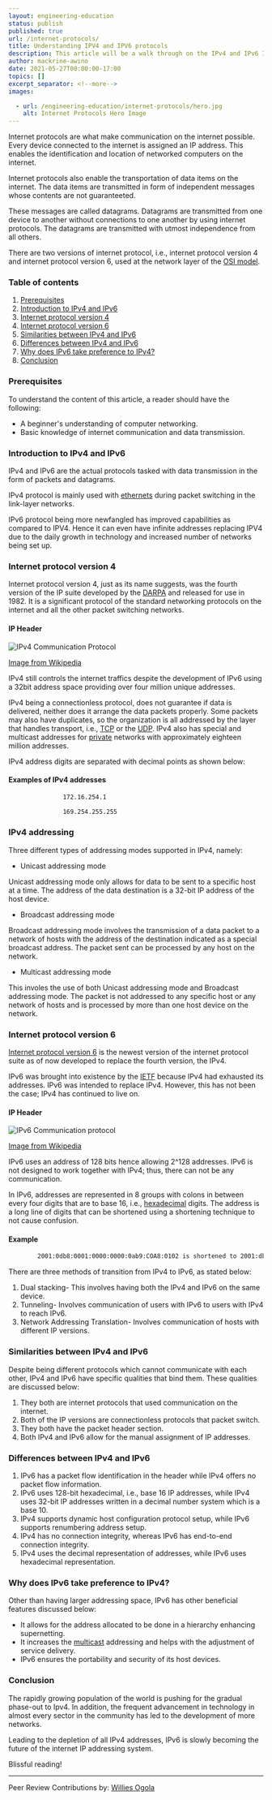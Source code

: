 ```yaml
---
layout: engineering-education
status: publish
published: true
url: /internet-protocols/
title: Understanding IPV4 and IPV6 protocols
description: This article will be a walk through on the IPv4 and IPv6 Internet protocols which make communication on the internet possible. IPv4 and IPv6 are the actual protocols tasked with data transmission in the form of packets and datagrams.
author: mackrine-awino
date: 2021-05-27T00:00:00-17:00
topics: []
excerpt_separator: <!--more-->
images:

  - url: /engineering-education/internet-protocols/hero.jpg
    alt: Internet Protocols Hero Image
---
```

Internet protocols are what make communication on the internet possible. Every device connected to the internet is assigned an IP address. This enables the identification and location of networked computers on the internet. 
<!--more-->
Internet protocols also enable the transportation of data items on the internet. The data items are transmitted in form of independent messages whose contents are not guaranteeted.

These messages are called datagrams. Datagrams are transmitted from one device to another without connections to one another by using internet protocols. The datagrams are transmitted with utmost independence from all others.

There are two versions of internet protocol, i.e., internet protocol version 4 and internet protocol version 6, used at the network layer of the [OSI model](https://www.imperva.com/learn/application-security/osi-model/). 

### Table of contents
1. [Prerequisites](#prerequisites)
2. [Introduction to IPv4 and IPv6](#introduction-to-IPv4-and-IPv6)
3. [Internet protocol version 4](#internet-protocol-version-4)
4. [Internet protocol version 6](#internet-protocol-version-6)
5.  [Similarities between IPv4 and IPv6](#similarities-between-IPv4-and-IPv6)
6. [Differences between IPv4 and IPv6](#differences-between-IPv4-and-IPv6)
7. [Why does IPv6 take preference to IPv4?](#Why-does-IPv6-take-preference-to-IPv4)
8. [Conclusion](#conclusion)

### Prerequisites
To understand the content of this article, a reader should have the following:
- A beginner's understanding of computer networking.
- Basic knowledge of internet communication and data transmission.

### Introduction to IPv4 and IPv6
IPv4 and IPv6 are the actual protocols tasked with data transmission in the form of packets and datagrams. 

IPv4 protocol is mainly used with [ethernets](https://en.wikipedia.org/wiki/Ethernet)	during packet switching in the link-layer networks.	

IPv6 protocol being more newfangled has improved capabilities as compared to IPV4. Hence it can even have infinite addresses replacing IPV4 due to the daily growth in technology and increased number of networks being set up.

### Internet protocol version 4
Internet protocol version 4, just as its name suggests, was the fourth version of the IP suite developed by the [DARPA](https://www.darpa.mil/work-with-us/technology-demonstrations#:~:text=DARPA%20is%20developing%20technologies%20to,deriving%20insights%20from%20diverse%20datasets.&text=The%20electromagnetic%20spectrum%20functions%20as,and%20voice%20of%20modern%20society.) and released for use in 1982. It is a significant protocol of the standard networking protocols on the internet and all the other packet switching networks. 

#### IP Header
![IPv4 Communication Protocol](/engineering-education/internet-protocols/version_two.jpeg)

[Image from Wikipedia](https://www.wikipedia.org/)


IPv4 still controls the internet traffics despite the development of IPv6 using a 32bit address space providing over four million unique addresses.

IPv4 being a connectionless protocol, does not guarantee if data is delivered, neither does it arrange the data packets properly. Some packets may also have duplicates, so the organization is all addressed by the layer that handles transport, i.e., [TCP](https://www.sdxcentral.com/resources/glossary/transmission-control-protocol-tcp/#:~:text=Transmission%20Control%20Protocol%20(TCP)%20%E2%80%93,referred%20to%20as%20TCP%2FIP.) or the [UDP](https://en.wikipedia.org/wiki/User_Datagram_Protocol). IPv4 also has special and multicast addresses for [private](https://en.wikipedia.org/wiki/Private_network) networks with approximately eighteen million addresses.

IPv4 address digits are separated with decimal points as shown below:

#### Examples of IPv4 addresses
```bash
               172.16.254.1

               169.254.255.255 
```

### IPv4 addressing
Three different types of addressing modes supported in IPv4, namely:

- Unicast addressing mode

Unicast addressing mode only allows for data to be sent to a specific host at a time. The address of the data destination is a 32-bit IP address of the host device.

- Broadcast addressing mode

Broadcast addressing mode involves the transmission of a data packet to a network of hosts with the address of the destination indicated as a special broadcast address. The packet sent can be processed by any host on the network.

- Multicast addressing mode

This involes the use of both Unicast addressing mode and Broadcast addressing mode. The packet is not addressed to any specific host or any network of hosts and is processed by more than one host device on the network.
                        
### Internet protocol version 6
[Internet protocol version 6](https://www.section.io/engineering-education/why-ipv6-transition-is-important/) is the newest version of the internet protocol suite as of now developed to replace the fourth version, the IPv4. 

IPv6 was brought into existence by the [IETF](https://www.ietf.org/blog/ipv6-internet-standard/) because IPv4 had exhausted its addresses. IPv6 was intended to replace IPv4. However, this has not been the case; IPv4 has continued to live on.

#### IP Header
![IPv6 Communication protocol](/engineering-education/internet-protocols/version_one.jpeg)

[Image from Wikipedia](https://www.wikipedia.org/)

IPv6 uses an address of 128 bits hence allowing 2^128 addresses. IPv6 is not designed to work together with IPv4; thus, there can not be any communication.	

In IPv6, addresses are represented in 8 groups with colons in between every four digits that are to base 16, i.e., [hexadecimal](https://simple.wikipedia.org/wiki/Hexadecimal#:~:text=The%20hexadecimal%20numeral%20system%2C%20often,numbers%20and%20six%20extra%20symbols.) digits. The address is a long line of digits that can be shortened using a shortening technique to not cause confusion. 

#### Example
```bash
        2001:0db8:0001:0000:0000:0ab9:COA8:0102 is shortened to 2001:db8:1::ab9:COA8:102. both the addresses refer to the same machine on the internet only difference is one is condensed to reduce its length.
```

There are three methods of transition from IPv4 to IPv6, as stated below:
1. Dual stacking- This involves having both the IPv4 and IPv6 on the same device.
2. Tunneling- Involves communication of users with IPv6 to users with IPv4 to reach IPv6.
3. Network Addressing Translation- Involves communication of hosts with different IP versions. 

### Similarities between IPv4 and IPv6
Despite being different protocols which cannot communicate with each other, IPv4 and IPv6 have specific qualities that bind them. 
These qualities are discussed below:	
1. They both are internet protocols that used communication on the internet.
2. Both of the IP versions are connectionless protocols that packet switch.
3. They both have the packet header section.
4. Both IPv4 and IPv6 allow for the manual assignment of IP addresses.

### Differences between IPv4 and IPv6
1. IPv6 has a packet flow identification in the header while IPv4 offers no packet flow information.
2. IPv6 uses 128-bit hexadecimal, i.e., base 16 IP addresses, while IPv4 uses 32-bit IP addresses written in a decimal number system which is a base 10.
3. IPv4 supports dynamic host configuration protocol setup, while IPv6 supports renumbering address setup.
4. IPv4 has no connection integrity, whereas IPv6 has end-to-end connection integrity.
5. IPv4 uses the decimal representation of addresses, while IPv6 uses hexadecimal representation.

### Why does IPv6 take preference to IPv4?
Other than having larger addressing space, IPv6 has other beneficial features discussed below:
- It allows for the address allocated to be done in a hierarchy enhancing supernetting.
- It increases the [multicast](https://en.wikipedia.org/wiki/Multicast_address#:~:text=From%20Wikipedia%2C%20the%20free%20encyclopedia,for%20a%20designated%20network%20service.) addressing and helps with the adjustment of service delivery.
- IPv6 ensures the portability and security of its host devices.


### Conclusion
The rapidly growing population of the world is pushing for the gradual phase-out to Ipv4. In addition, the frequent advancement in technology in almost every sector in the community has led to the development of more networks.

Leading to the depletion of all IPv4 addresses, IPv6 is slowly becoming the future of the internet IP addressing system.	

Blissful reading!

---
Peer Review Contributions by: [Willies Ogola](/engineering-education/authors/willies-ogola/)


